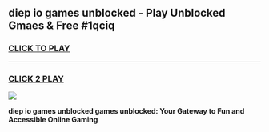 
## diep io games unblocked - Play Unblocked Gmaes & Free #1qciq
<h3>
<a href="https://news.freeplayer.one?title=diep_io_games_unblocked&ref=24F">CLICK TO PLAY</a></h3>
<hr>

<h3>
<a href="https://news.freeplayer.one?title=diep_io_games_unblocked&ref=24F">CLICK 2 PLAY</a>
  
</h3>

<a href="https://news.freeplayer.one?title=diep_io_games_unblocked&ref=24F/"><img src="https://clearcache.store/games.png"></a>


**diep io games unblocked games unblocked: Your Gateway to Fun and Accessible Online Gaming**
